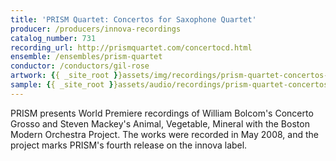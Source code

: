 ```yaml
---
title: 'PRISM Quartet: Concertos for Saxophone Quartet'
producer: /producers/innova-recordings
catalog_number: 731
recording_url: http://prismquartet.com/concertocd.html
ensemble: /ensembles/prism-quartet
conductor: /conductors/gil-rose
artwork: {{ _site_root }}assets/img/recordings/prism-quartet-concertos-for-saxophone-quartet.jpg
sample: {{ _site_root }}assets/audio/recordings/prism-quartet-concertos-for-saxophone-quartet.mp3
---
```

PRISM presents World Premiere recordings of William Bolcom's Concerto Grosso and Steven Mackey's Animal, Vegetable, Mineral with the Boston Modern Orchestra Project. The works were recorded in May 2008, and the project marks PRISM's fourth release on the innova label.